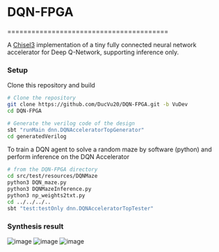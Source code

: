 # DQN-FPGA
========================================

A [Chisel3](https://github.com/ucb-bar/chisel3) implementation of a tiny fully connected neural network accelerator for Deep Q-Network, supporting inference only.

### Setup

Clone this repository and build

```bash
# Clone the repository
git clone https://github.com/DucVu20/DQN-FPGA.git -b VuDev
cd DQN-FPGA

# Generate the verilog code of the design
sbt "runMain dnn.DQNAcceleratorTopGenerator"
cd generatedVerilog

```

To train a DQN agent to solve a random maze by software (python) and perform inference on the DQN Accelerator

```bash
# from the DQN-FPGA directory
cd src/test/resources/DQNMaze
python3 DQN_maze.py
python3 DQNMazeInference.py
python3 np_weights2txt.py
cd ../../../..
sbt "test:testOnly dnn.DQNAcceleratorTopTester"
```
### Synthesis result
![image](https://user-images.githubusercontent.com/63137043/151771660-caf5802b-190d-460c-8f31-28db32f40ee8.png)
![image](https://user-images.githubusercontent.com/63137043/151771733-05b7654b-f7bc-4aa1-8536-c3c6a14b3dd3.png)
![image](https://user-images.githubusercontent.com/63137043/151771769-f64b49ae-e21f-42e8-aaf0-4866d1d048b5.png)

